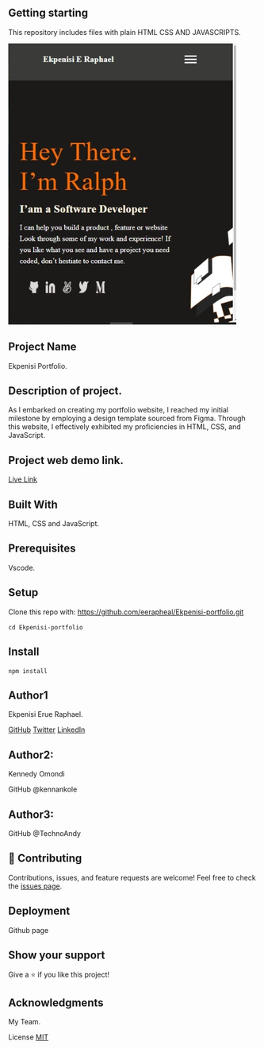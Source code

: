 ## Getting starting
This repository includes files with plain HTML CSS AND JAVASCRIPTS.

![](./images/WhatsApp%20Image%202022-08-18%20at%206.32.03%20AM.jpeg)
## Project Name
Ekpenisi Portfolio.

## Description of project.
As I embarked on creating my portfolio website, I reached my initial milestone by employing a design template sourced from Figma. Through this website, I effectively exhibited my proficiencies in HTML, CSS, and JavaScript.

## Project web demo link.
[Live Link](https://eerapheal.github.io/Ekpenisi-portfolio/)

## Built With
HTML, CSS and JavaScript.

## Prerequisites
Vscode.

## Setup
Clone this repo with:
https://github.com/eerapheal/Ekpenisi-portfolio.git

```
cd Ekpenisi-portfolio
```
## Install
```
npm install
```
## Author1
Ekpenisi Erue Raphael.
 
[GitHub](https://github.com/eerapheal) 
[Twitter](https://twitter.com/ekpenisiraphael) 
[LinkedIn](https://www.linkedin.com/in/ekpenisi-e-raphael-9678a221a/)

## Author2:
Kennedy Omondi

GitHub @kennankole

## Author3:
GitHub @TechnoAndy

## 🤝 Contributing
Contributions, issues, and feature requests are welcome!
Feel free to check the [issues page](https://github.com/eerapheal/Ekpenisi-portfolio/issues/).

## Deployment
Github page

## Show your support
Give a ⭐️ if you like this project!

## Acknowledgments
My Team.

License
[MIT](https://github.com/eerapheal/Ekpenisi-portfolio/blob/main/LICENSE)

